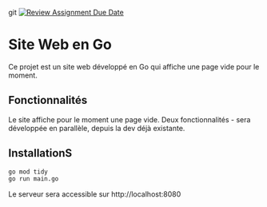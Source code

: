 git [![Review Assignment Due Date](https://classroom.github.com/assets/deadline-readme-button-22041afd0340ce965d47ae6ef1cefeee28c7c493a6346c4f15d667ab976d596c.svg)](https://classroom.github.com/a/Bwmh1Xrb)
# Site Web en Go

Ce projet est un site web développé en Go qui affiche une page vide pour le moment. 

## Fonctionnalités

Le site affiche pour le moment une page vide. Deux fonctionnalités - sera développée en parallèle, depuis la  dev déjà existante.

## InstallationS

```bash
go mod tidy
go run main.go
```

Le serveur sera accessible sur http://localhost:8080
